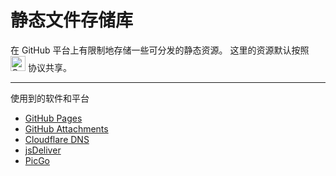 # 静态文件存储库

在 GitHub 平台上有限制地存储一些可分发的静态资源。
这里的资源默认按照 [<img src="https://github.com/user-attachments/assets/9f866701-284e-4aac-aa5a-c4265c630005" height=24 alt="CC0" />](https://creativecommons.org/publicdomain/zero/1.0/) 协议共享。

---

使用到的软件和平台

- [GitHub Pages](https://pages.github.com/)
- [GitHub Attachments](https://docs.github.com/zh/get-started/writing-on-github/working-with-advanced-formatting/attaching-files)
- [Cloudflare DNS](https://www.cloudflare.com/)
- [jsDeliver](https://www.jsdelivr.com/)
- [PicGo](https://picgo.github.io/)
